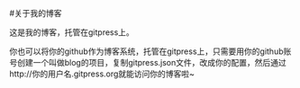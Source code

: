 #关于我的博客

这是我的博客，托管在gitpress上。  

你也可以将你的github作为博客系统，托管在gitpress上，只需要用你的github账号创建一个叫做blog的项目，复制gitpress.json文件，改成你的配置，然后通过http://你的用户名.gitpress.org就能访问你的博客啦~